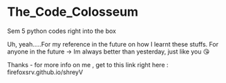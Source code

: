 # The_Code_Colosseum
Sem 5 python codes right into the box


Uh, yeah.....For my reference in the future on how I learnt these stuffs.
For anyone in the future -> Im always better than yesterday, just like you 😘


Thanks - for more info on me , get to this link right here : firefoxsrv.github.io/shreyV
